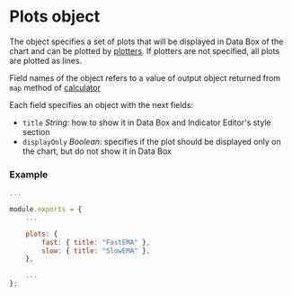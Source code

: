 # Plots object

The object specifies a set of plots that will be displayed in Data Box of the chart and can be plotted by [plotters](plotters.md). If plotters are not specified, all plots are plotted as lines.

Field names of the object refers to a value of output object returned from `map` method of [calculator](calculator.md)

Each field specifies an object with the next fields:
* `title` _String_: how to show it in Data Box and Indicator Editor's style section
* `displayOnly` _Boolean_: specifies if the plot should be displayed only on the chart, but do not show it in Data Box

### Example

```javascript
...

module.exports = {
    ...

    plots: {
        fast: { title: "FastEMA" },
        slow: { title: "SlowEMA" },
    },

    ...
};
```
